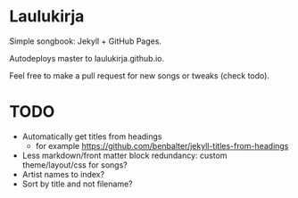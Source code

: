 # Laulukirja

Simple songbook: Jekyll + GitHub Pages. 

Autodeploys master to laulukirja.github.io.

Feel free to make a pull request for new songs or tweaks (check todo).

# TODO 

- Automatically get titles from headings
  - for example https://github.com/benbalter/jekyll-titles-from-headings
- Less markdown/front matter block redundancy: custom theme/layout/css for songs?
- Artist names to index? 
- Sort by title and not filename? 
